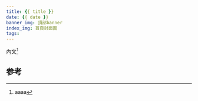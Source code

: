 ```yaml
---
title: {{ title }}
date: {{ date }}
banner_img: 頂部banner
index_img: 首頁封面圖
tags:
---
```


內文[^1]

## 参考
[^1]: aaaa
